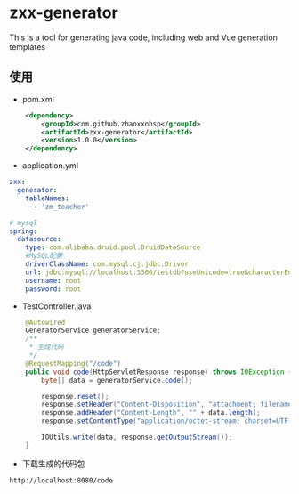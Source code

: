 # zxx-generator
This is a tool for generating java code, including web and Vue generation templates

## 使用

- pom.xml

```xml
    <dependency>
        <groupId>com.github.zhaoxxnbsp</groupId>
        <artifactId>zxx-generator</artifactId>
        <version>1.0.0</version>
    </dependency>
```

- application.yml

```yaml
zxx:
  generator:
    tableNames:
      - 'zm_teacher'

# mysql
spring:
  datasource:
    type: com.alibaba.druid.pool.DruidDataSource
    #MySQL配置
    driverClassName: com.mysql.cj.jdbc.Driver
    url: jdbc:mysql://localhost:3306/testdb?useUnicode=true&characterEncoding=UTF-8&useSSL=false&serverTimezone=Asia/Shanghai
    username: root
    password: root

```

- TestController.java

```java
    @Autowired
    GeneratorService generatorService;
    /**
     * 生成代码
     */
    @RequestMapping("/code")
    public void code(HttpServletResponse response) throws IOException {
        byte[] data = generatorService.code();

        response.reset();
        response.setHeader("Content-Disposition", "attachment; filename=\"renren.zip\"");
        response.addHeader("Content-Length", "" + data.length);
        response.setContentType("application/octet-stream; charset=UTF-8");

        IOUtils.write(data, response.getOutputStream());
    }
```

- 下载生成的代码包

```shell script
http://localhost:8080/code
```
